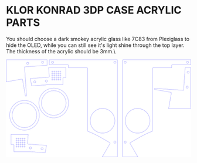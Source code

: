 # KLOR KONRAD 3DP CASE ACRYLIC PARTS

You should choose a dark smokey acrylic glass like 7C83 from Plexiglass to hide the OLED, while you can still see it's light shine through the top layer.\
The thickness of the acrylic should be 3mm.\

![acrylic case parts](KLOR_konrad_3DPcase_acrylic.svg)
